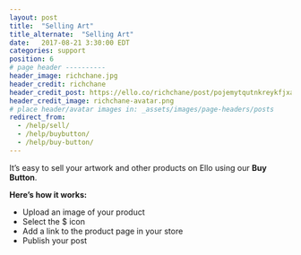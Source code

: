 ```yaml
---
layout: post
title:  "Selling Art"
title_alternate:  "Selling Art"
date:   2017-08-21 3:30:00 EDT
categories: support
position: 6
# page header ----------
header_image: richchane.jpg
header_credit: richchane
header_credit_post: https://ello.co/richchane/post/pojemytqutnkreykfjxa7g
header_credit_image: richchane-avatar.png
# place header/avatar images in: _assets/images/page-headers/posts
redirect_from:
  - /help/sell/
  - /help/buybutton/
  - /help/buy-button/
---
```


It’s easy to sell your artwork and other products on Ello using our **Buy Button**. 

**Here’s how it works:**
* Upload an image of your product
* Select the $ icon
* Add a link to the product page in your store
* Publish your post

